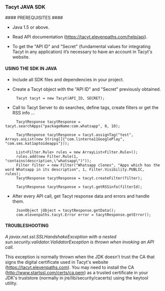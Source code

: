 ### Tacyt JAVA SDK ###


#### PREREQUISITES ####

* Java 1.5 or above.

* Read API documentation (https://tacyt.elevenpaths.com/help/api).

* To get the "API ID" and "Secret" (fundamental values for integrating Tacyt in any application) it’s necessary to have an account in Tacyt's website.


#### USING THE SDK IN JAVA ####

* Include all SDK files and dependencies in your project.

* Create a Tacyt object with the "API ID" and "Secret" previously obtained.
```
     Tacyt tacyt = new Tacyt(API_ID, SECRET);
```

* Call to Tacyt Server to do searches, define tags, create filters or get the RSS info ...
```
     TacytResponse tacytResponse = tacyt.searchApps("packageName:com.whatsapp", 0, 10);

     TacytResponse tacytResponse = tacyt.assignTag("test", Arrays.asList(new String[]{"com.linterna11GooglePlay", "com.sms.kat1aptoideapps"}));

     List<Filter.Rule> rules = new ArrayList<Filter.Rule>();
     rules.add(new Filter.Rule(1, "contains(description,\"whatsapp\")"));
     Filter filter = new Filter("Whatsapp clones", "Apps which has the word Whatsapp in its description", 1, Filter.Visibility.PUBLIC, rules);
     TacytResponse tacytResponse = tacyt.createFilter(filter);

     TacytResponse tacytResponse = tacyt.getRSSinfo(filterId);
```

* After every API call, get Tacyt response data and errors and handle them.
```
     JsonObject jObject = tacytResponse.getData();
     com.elevenpaths.tacyt.Error error = tacytResponse.getError();
```


#### TROUBLESHOOTING ####

*A javax.net.ssl.SSLHandshakeException with a nested sun.security.validator.ValidatorException is thrown when invoking an API call.*

This exception is normally thrown when the JDK doesn't trust the CA that signs the digital certificate used in Tacyt's website (https://tacyt.elevenpaths.com). You may need to install the CA (http://www.startssl.com/certs/ca.pem) as a trusted certificate in your JDK's truststore (normally in jre/lib/security/cacerts) using the keytool utility.
